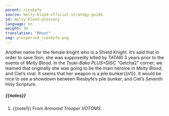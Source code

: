 ```yaml
---
parent: riesbyfe
source: melty-blood-official-strategy-guide
id: melty-blood-glossary
language: en
weight: 34
translation: "RHuot"
img: plusperiod_riesbyfe.png
---
```


Another name for the female knight who is a Shield Knight. It’s said that in order to save Sion, she was supposedly killed by TATARI 3 years prior to the events of *Melty Blood*. In the *Tsuki-Bako* *PLUS+DISC* “Getcha2” corner, we learned that originally she was going to be the main heroine in *Melty Blood*, and Ciel’s rival. It seems that her weapon is a pile bunker{{n1}}. It would be nice to see a showdown between Riesbyfe’s pile bunker, and Ciel’s Seventh Holy Scripture.

##### {{notes}}

1. {{note1}} From *Armored Trooper VOTOMS*.
